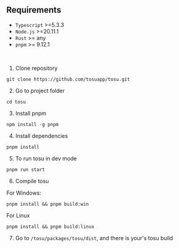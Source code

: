 

## Requirements

- `Typescript` >=5.3.3
- `Node.js` >=20.11.1
- `Rust` >= any
- `pnpm` >= 9.12.1

<br />

1. Clone repository

```
git clone https://github.com/tosuapp/tosu.git
```

2. Go to project folder
```
cd tosu
```

3. Install pnpm
```
npm install -g pnpm
```

4. Install dependencies
```
pnpm install
```

5. To run tosu in dev mode
```
pnpm run start
```


6. Compile tosu

For Windows:
```
pnpm install && pnpm build:win
```

For Linux
```
pnpm install && pnpm build:linux
```

7. Go to `/tosu/packages/tosu/dist`, and there is your's tosu build
